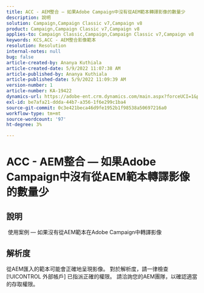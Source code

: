 ```yaml
---
title: ACC - AEM整合 — 如果Adobe Campaign中沒有從AEM範本轉譯影像的數量少
description: 說明
solution: Campaign,Campaign Classic v7,Campaign v8
product: Campaign,Campaign Classic v7,Campaign v8
applies-to: Campaign Classic,Campaign,Campaign Classic v7,Campaign v8
keywords: KCS,ACC - AEM整合影像範本
resolution: Resolution
internal-notes: null
bug: false
article-created-by: Ananya Kuthiala
article-created-date: 5/9/2022 11:07:38 AM
article-published-by: Ananya Kuthiala
article-published-date: 5/9/2022 11:09:39 AM
version-number: 1
article-number: KA-19422
dynamics-url: https://adobe-ent.crm.dynamics.com/main.aspx?forceUCI=1&pagetype=entityrecord&etn=knowledgearticle&id=bbfc073a-88cf-ec11-a7b5-0022480a8e40
exl-id: be7afa21-ddda-44b7-a356-1f6e299c1ba4
source-git-commit: 0c3e421beca46d9fe1952b1f98538a50697216a0
workflow-type: tm+mt
source-wordcount: '97'
ht-degree: 3%

---
```


# ACC - AEM整合 — 如果Adobe Campaign中沒有從AEM範本轉譯影像的數量少

## 說明

 使用案例 — 如果沒有從AEM範本在Adobe Campaign中轉譯影像

## 解析度


從AEM匯入的範本可能會正確地呈現影像。 對於解析度，請一律檢查 [!UICONTROL 外部帳戶] 已指派正確的權限。 請洽詢您的AEM團隊，以確認適當的存取權限。
